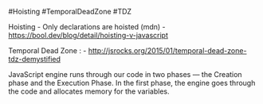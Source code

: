 #Hoisting #TemporalDeadZone #TDZ

Hoisting - Only declarations are hoisted (mdn) - https://bool.dev/blog/detail/hoisting-v-javascript

Temporal Dead Zone : - http://jsrocks.org/2015/01/temporal-dead-zone-tdz-demystified

JavaScript engine runs through our code in two phases — the Creation phase and the Execution Phase. In the first phase, the engine goes through the code and allocates memory for the variables. 